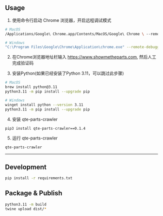 ## Usage

1. 使用命令行启动 Chrome 浏览器，开启远程调试模式
```bash
# MacOS
/Applications/Google\ Chrome.app/Contents/MacOS/Google\ Chrome \ --remote-debugging-port=9222 --user-data-dir=/tmp/chrome-debug

# Windows
"C:\Program Files\Google\Chrome\Application\chrome.exe" --remote-debugging-port=9222 --user-data-dir="C:\tmp\chrome-debug"
```

2. 在Chrome浏览器地址栏输入 https://www.showmetheparts.com, 然后人工完成验证码

3. 安装Python(如果已经安装了Python 3.11，可以跳过此步骤)

```bash
# MacOS
brew install python@3.11
python3.11 -m pip install --upgrade pip

# Windows
winget install python --version 3.11
python3.11 -m pip install --upgrade pip
```

4. 安装 qte-parts-crawler
```bash
pip3 install qte-parts-crawler==0.1.4
```
5. 运行 qte-parts-crawler

```bash
qte-parts-crawler
```


-------------

## Development

```bash
pip install -r requirements.txt
```

## Package & Publish
```bash
python3.11 -m build
twine upload dist/*
```
